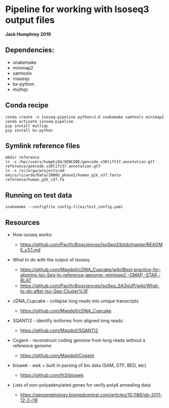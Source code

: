 # Pipeline for working with Isoseq3 output files
**Jack Humphrey 2019**

## Dependencies:
- snakemake
- minimap2
- samtools
- rnaseqc
- bx-python
- multiqc

## Conda recipe

```
conda create -n isoseq-pipeline python=3.6 snakemake samtools minimap2
conda activate isoseq-pipeline
pip install multiqc
pip install bx-python
```

## Symlink reference files

```
mkdir reference
ln -s /hpc/users/humphj04/GENCODE/gencode.v30lift37.annotation.gtf reference/gencode.v30lift37.annotation.gtf
ln -s /sc/orga/projects/ad-omics/ricardo/Data/1000G_phase1/human_g1k_v37.fasta reference/human_g1k_v37.fa
```

## Running on test data

```
snakemake --configfile config-files/test_config.yaml
```

## Resources

* How isoseq works:  
    - https://github.com/PacificBiosciences/IsoSeq3/blob/master/README_v3.1.md

* What to do with the output of Isoseq:
    * https://github.com/Magdoll/cDNA_Cupcake/wiki/Best-practice-for-aligning-Iso-Seq-to-reference-genome:-minimap2,-GMAP,-STAR,-BLAT
    * https://github.com/PacificBiosciences/IsoSeq_SA3nUP/wiki/What-to-do-after-Iso-Seq-Cluster%3F

* cDNA_Cupcake - collapse long reads into unique transcripts
    * https://github.com/Magdoll/cDNA_Cupcake
*  SQANTI2 - identify isoforms from aligned long reads:
    * https://github.com/Magdoll/SQANTI2

* Cogent - reconstruct coding genome from long reads without a reference genome
    * https://github.com/Magdoll/Cogent

* bioawk - awk + built in parsing of bio data (SAM, GTF, BED, etc)
    * https://github.com/lh3/bioawk

* Lists of non-polyadenylated genes for verify polyA annealing data
    * https://genomebiology.biomedcentral.com/articles/10.1186/gb-2011-12-2-r16


